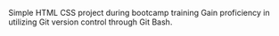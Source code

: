Simple HTML CSS project during bootcamp training
Gain proficiency in utilizing Git version control through Git Bash.
